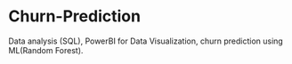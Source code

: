 # Churn-Prediction
Data analysis (SQL), PowerBI for Data Visualization, churn prediction using ML(Random Forest).
